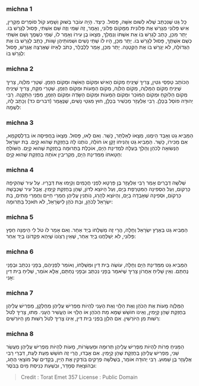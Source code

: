 
### michna 1
כָּל גֵּט שֶׁנִּכְתַּב שֶׁלֹּא לְשׁוּם אִשָּׁה, פָּסוּל. כֵּיצַד. הָיָה עוֹבֵר בַּשּׁוּק וְשָׁמַע קוֹל סוֹפְרִים מַקְרִין, אִישׁ פְּלוֹנִי מְגָרֵשׁ אֶת פְּלוֹנִית מִמָּקוֹם פְּלוֹנִי, וְאָמַר, זֶה שְּׁמִי וְזֶה שֵּׁם אִשְׁתִּי, פָּסוּל לְגָרֵשׁ בּוֹ. יָתֵר מִכֵּן, כָּתַב לְגָרֵשׁ בּוֹ אֶת אִשְׁתּוֹ וְנִמְלַךְ, מְצָאוֹ בֶן עִירוֹ וְאָמַר לוֹ, שְׁמִי כִשְׁמֶךָ וְשֵׁם אִשְׁתִּי כְשֵׁם אִשְׁתֶּךָ, פָּסוּל לְגָרֵשׁ בּוֹ. יָתֵר מִכֵּן, הָיוּ לוֹ שְׁתֵּי נָשִׁים וּשְׁמוֹתֵיהֶן שָׁווֹת, כָּתַב לְגָרֵשׁ בּוֹ אֶת הַגְּדוֹלָה, לֹא יְגָרֵשׁ בּוֹ אֶת הַקְּטַנָּה. יָתֵר מִכֵּן, אָמַר לַלַּבְלָר, כְּתֹב לְאֵיזוֹ שֶׁאֶרְצֶה אֲגָרֵשׁ, פָּסוּל לְגָרֵשׁ בּוֹ: 

### michna 2
הַכּוֹתֵב טָפְסֵי גִטִּין, צָרִיךְ שֶׁיַּנִּיחַ מְקוֹם הָאִישׁ וּמְקוֹם הָאִשָּׁה וּמְקוֹם הַזְּמַן. שְׁטָרֵי מִלְוֶה, צָרִיךְ שֶׁיַּנִּיחַ מְקוֹם הַמַּלְוֶה, מְקוֹם הַלֹּוֶה, מְקוֹם הַמָּעוֹת וּמְקוֹם הַזְּמַן. שְׁטָרֵי מִקָּח, צָרִיךְ שֶׁיַּנִּיחַ מְקוֹם הַלּוֹקֵחַ וּמְקוֹם הַמּוֹכֵר וּמְקוֹם הַמָּעוֹת וּמְקוֹם הַשָּׂדֶה וּמְקוֹם הַזְּמַן, מִפְּנֵי הַתַּקָּנָה. רַבִּי יְהוּדָה פוֹסֵל בְּכֻלָּן. רַבִּי אֶלְעָזָר מַכְשִׁיר בְּכֻלָּן, חוּץ מִגִּטֵּי נָשִׁים, שֶׁנֶּאֱמַר (דברים כד) וְכָתַב לָהּ, לִשְׁמָהּ: 

### michna 3
הַמֵּבִיא גֵט וְאָבַד הֵימֶנּוּ, מְצָאוֹ לְאַלְתַּר, כָּשֵׁר. וְאִם לָאו, פָּסוּל. מְצָאוֹ בַחֲפִיסָה אוֹ בִדְלֻסְקְמָא, אִם מַכִּירוֹ, כָּשֵׁר. הַמֵּבִיא גֵט וְהִנִּיחוֹ זָקֵן אוֹ חוֹלֶה, נוֹתְנוֹ לָהּ בְּחֶזְקַת שֶׁהוּא קַיָּם. בַּת יִשְׂרָאֵל הַנְּשׂוּאָה לְכֹהֵן וְהָלַךְ בַּעְלָהּ לִמְדִינַת הַיָּם, אוֹכֶלֶת בַּתְּרוּמָה בְחֶזְקַת שֶׁהוּא קַיָּם. הַשּׁוֹלֵחַ חַטָּאתוֹ מִמְּדִינַת הַיָּם, מַקְרִיבִין אוֹתָהּ בְּחֶזְקַת שֶׁהוּא קַיָּם: 

### michna 4
שְׁלֹשָׁה דְבָרִים אָמַר רַבִּי אֶלְעָזָר בֶּן פַּרְטָא לִפְנֵי חֲכָמִים וְקִיְּמוּ אֶת דְּבָרָיו. עַל עִיר שֶׁהִקִּיפָהּ כַּרְקוֹם, וְעַל הַסְּפִינָה הַמִּטָּרֶפֶת בַּיָּם, וְעַל הַיּוֹצֵא לִדּוֹן, שֶׁהֵן בְּחֶזְקַת קַיָּמִין. אֲבָל עִיר שֶׁכְּבָשָׁהּ כַּרְקוֹם, וּסְפִינָה שֶׁאָבְדָה בַיָּם, וְהַיּוֹצֵא לֵהָרֵג, נוֹתְנִין עֲלֵיהֶן חֻמְרֵי חַיִּים וְחֻמְרֵי מֵתִים, בַּת יִשְׂרָאֵל לְכֹהֵן, וּבַת כֹּהֵן לְיִשְׂרָאֵל, לֹא תֹאכַל בַּתְּרוּמָה: 

### michna 5
הַמֵּבִיא גֵט בְּאֶרֶץ יִשְׂרָאֵל וְחָלָה, הֲרֵי זֶה מְשַׁלְּחוֹ בְיַד אַחֵר. וְאִם אָמַר לוֹ טֹל לִי הֵימֶנָּה חֵפֶץ פְּלוֹנִי, לֹא יְשַׁלְּחֶנּוּ בְיַד אַחֵר, שֶׁאֵין רְצוֹנוֹ שֶׁיְּהֵא פִקְדוֹנוֹ בְיַד אַחֵר: 

### michna 6
הַמֵּבִיא גֵט מִמְּדִינַת הַיָּם וְחָלָה, עוֹשֶׂה בֵית דִּין וּמְשַׁלְּחוֹ, וְאוֹמֵר לִפְנֵיהֶם, בְּפָנַי נִכְתַּב וּבְפָנַי נֶחְתָּם. וְאֵין שָׁלִיחַ אַחֲרוֹן צָרִיךְ שֶׁיֹּאמַר בְּפָנַי נִכְתַּב וּבְפָנַי נֶחְתָּם, אֶלָּא אוֹמֵר, שְׁלִיחַ בֵּית דִּין אָנִי: 

### michna 7
הַמַּלְוֶה מָעוֹת אֶת הַכֹּהֵן וְאֶת הַלֵּוִי וְאֶת הֶעָנִי לִהְיוֹת מַפְרִישׁ עֲלֵיהֶן מֵחֶלְקָן, מַפְרִישׁ עֲלֵיהֶן בְּחֶזְקַת שֶׁהֵן קַיָּמִין, וְאֵינוֹ חוֹשֵׁשׁ שֶׁמָּא מֵת הַכֹּהֵן אוֹ הַלֵּוִי אוֹ הֶעֱשִׁיר הֶעָנִי. מֵתוּ, צָרִיךְ לִטֹּל רְשׁוּת מִן הַיּוֹרְשִׁין. אִם הִלְוָן בִּפְנֵי בֵית דִּין, אֵינוֹ צָרִיךְ לִטֹּל רְשׁוּת מִן הַיּוֹרְשִׁים: 

### michna 8
הַמַּנִּיחַ פֵּרוֹת לִהְיוֹת מַפְרִישׁ עֲלֵיהֶן תְּרוּמָה וּמַעַשְׂרוֹת, מָעוֹת לִהְיוֹת מַפְרִישׁ עֲלֵיהֶן מַעֲשֵׂר שֵׁנִי, מַפְרִישׁ עֲלֵיהֶן בְּחֶזְקַת שֶׁהֵן קַיָּמִין. אִם אָבְדוּ, הֲרֵי זֶה חוֹשֵׁשׁ מֵעֵת לְעֵת, דִּבְרֵי רַבִּי אֶלְעָזָר בֶּן שַׁמּוּעַ. רַבִּי יְהוּדָה אוֹמֵר, בִּשְׁלֹשָׁה פְרָקִים בּוֹדְקִין אֶת הַיַּיִן, בְּקָדִים שֶׁל מוֹצָאֵי הֶחָג, וּבְהוֹצָאַת סְמָדַר, וּבִשְׁעַת כְּנִיסַת מַיִם בַּבֹּסֶר: 

>Credit : Torat Emet 357
>License : Public Domain 